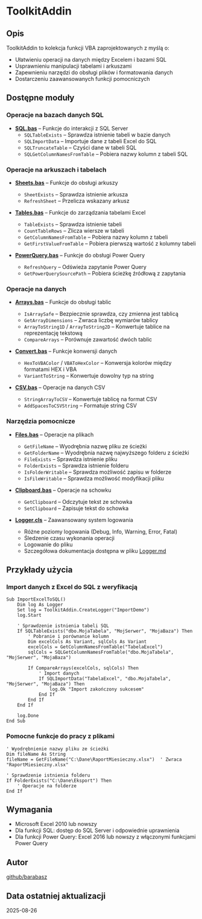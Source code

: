 # ToolkitAddin

## Opis

ToolkitAddin to kolekcja funkcji VBA zaprojektowanych z myślą o:
- Ułatwieniu operacji na danych między Excelem i bazami SQL
- Usprawnieniu manipulacji tabelami i arkuszami
- Zapewnieniu narzędzi do obsługi plików i formatowania danych
- Dostarczeniu zaawansowanych funkcji pomocniczych

## Dostępne moduły

### Operacje na bazach danych SQL

- **[SQL.bas](SQL.bas)** – Funkcje do interakcji z SQL Server
  - `SQLTableExists` – Sprawdza istnienie tabeli w bazie danych
  - `SQLImportData` – Importuje dane z tabeli Excel do SQL
  - `SQLTruncateTable` – Czyści dane w tabeli SQL
  - `SQLGetColumnNamesFromTable` – Pobiera nazwy kolumn z tabeli SQL

### Operacje na arkuszach i tabelach

- **[Sheets.bas](Sheets.bas)** – Funkcje do obsługi arkuszy
  - `SheetExists` – Sprawdza istnienie arkusza
  - `RefreshSheet` – Przelicza wskazany arkusz

- **[Tables.bas](Tables.bas)** – Funkcje do zarządzania tabelami Excel
  - `TableExists` – Sprawdza istnienie tabeli
  - `CountTableRows` – Zlicza wiersze w tabeli
  - `GetColumnNamesFromTable` – Pobiera nazwy kolumn z tabeli
  - `GetFirstValueFromTable` – Pobiera pierwszą wartość z kolumny tabeli

- **[PowerQuery.bas](PowerQuery.bas)** – Funkcje do obsługi Power Query
  - `RefreshQuery` – Odświeża zapytanie Power Query
  - `GetPowerQuerySourcePath` – Pobiera ścieżkę źródłową z zapytania

### Operacje na danych

- **[Arrays.bas](Arrays.bas)** – Funkcje do obsługi tablic
  - `IsArraySafe` – Bezpiecznie sprawdza, czy zmienna jest tablicą
  - `GetArrayDimensions` – Zwraca liczbę wymiarów tablicy
  - `ArrayToString1D` / `ArrayToString2D` – Konwertuje tablice na reprezentację tekstową
  - `CompareArrays` – Porównuje zawartość dwóch tablic

- **[Convert.bas](Convert.bas)** – Funkcje konwersji danych
  - `HexToVBAColor` / `VBAToHexColor` – Konwersja kolorów między formatami HEX i VBA
  - `VariantToString` – Konwertuje dowolny typ na string

- **[CSV.bas](CSV.bas)** – Operacje na danych CSV
  - `StringArrayToCSV` – Konwertuje tablicę na format CSV
  - `AddSpacesToCSVString` – Formatuje string CSV

### Narzędzia pomocnicze

- **[Files.bas](Files.bas)** – Operacje na plikach
  - `GetFileName` – Wyodrębnia nazwę pliku ze ścieżki
  -  `GetFolderName` – Wyodrębnia nazwę najwyższego folderu z ścieżki
  - `FileExists` – Sprawdza istnienie pliku
  - `FolderExists` – Sprawdza istnienie folderu
  - `IsFolderWritable` – Sprawdza możliwość zapisu w folderze
  - `IsFileWritable` – Sprawdza możliwość modyfikacji pliku

- **[Clipboard.bas](Clipboard.bas)** – Operacje na schowku
  - `GetClipboard` – Odczytuje tekst ze schowka
  - `SetClipboard` – Zapisuje tekst do schowka

- **[Logger.cls](Logger.cls)** – Zaawansowany system logowania
  - Różne poziomy logowania (Debug, Info, Warning, Error, Fatal)
  - Śledzenie czasu wykonania operacji
  - Logowanie do pliku
  - Szczegółowa dokumentacja dostępna w pliku [Logger.md](Logger.md)

## Przykłady użycia

### Import danych z Excel do SQL z weryfikacją

```vba
Sub ImportExcelToSQL()
    Dim log As Logger
    Set log = ToolkitAddin.CreateLogger("ImportDemo")
    log.Start

    ' Sprawdzenie istnienia tabeli SQL
    If SQLTableExists("dbo.MojaTabela", "MojSerwer", "MojaBaza") Then
        ' Pobranie i porównanie kolumn
        Dim excelCols As Variant, sqlCols As Variant
        excelCols = GetColumnNamesFromTable("TabelaExcel")
        sqlCols = SQLGetColumnNamesFromTable("dbo.MojaTabela", "MojSerwer", "MojaBaza")

        If CompareArrays(excelCols, sqlCols) Then
            ' Import danych
            If SQLImportData("TabelaExcel", "dbo.MojaTabela", "MojSerwer", "MojaBaza") Then
                log.Ok "Import zakończony sukcesem"
            End If
        End If
    End If

    log.Done
End Sub
```

### Pomocne funkcje do pracy z plikami

```vba
' Wyodrębnienie nazwy pliku ze ścieżki
Dim fileName As String
fileName = GetFileName("C:\Dane\RaportMiesieczny.xlsx")  ' Zwraca "RaportMiesieczny.xlsx"

' Sprawdzenie istnienia folderu
If FolderExists("C:\Dane\Eksport") Then
    ' Operacje na folderze
End If
```

## Wymagania

- Microsoft Excel 2010 lub nowszy
- Dla funkcji SQL: dostęp do SQL Server i odpowiednie uprawnienia
- Dla funkcji Power Query: Excel 2016 lub nowszy z włączonymi funkcjami Power Query

## Autor

[github/barabasz](https://github.com/barabasz)

## Data ostatniej aktualizacji

2025-08-26
